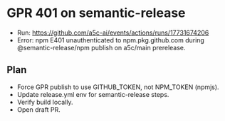 # GPR 401 on semantic-release

- Run: https://github.com/a5c-ai/events/actions/runs/17731674206
- Error: npm E401 unauthenticated to npm.pkg.github.com during @semantic-release/npm publish on a5c/main prerelease.

## Plan

- Force GPR publish to use GITHUB_TOKEN, not NPM_TOKEN (npmjs).
- Update release.yml env for semantic-release steps.
- Verify build locally.
- Open draft PR.
